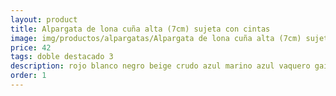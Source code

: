 ```yaml
---
layout: product
title: Alpargata de lona cuña alta (7cm) sujeta con cintas 
image: img/productos/alpargatas/Alpargata de lona cuña alta (7cm) sujeta con cintas =42=doble destacado 3=rojo blanco negro beige crudo azul marino azul vaquero gaimo.webp
price: 42
tags: doble destacado 3
description: rojo blanco negro beige crudo azul marino azul vaquero gaimo
order: 1
---
```

